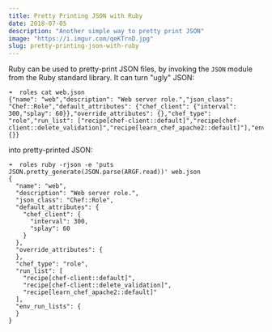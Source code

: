 ```yaml
---
title: Pretty Printing JSON with Ruby
date: 2018-07-05
description: "Another simple way to pretty print JSON"
image: "https://i.imgur.com/qeKTrnD.jpg"
slug: pretty-printing-json-with-ruby
---
```


Ruby can be used to pretty-print JSON files, by invoking the `JSON` module from the Ruby standard library. It can turn "ugly" JSON:

```shell
➜  roles cat web.json
{"name": "web","description": "Web server role.","json_class": "Chef::Role","default_attributes": {"chef_client": {"interval": 300,"splay": 60}},"override_attributes": {},"chef_type": "role","run_list": ["recipe[chef-client::default]","recipe[chef-client::delete_validation]","recipe[learn_chef_apache2::default]"],"env_run_lists": {}}
```

into pretty-printed JSON:

```shell
➜  roles ruby -rjson -e 'puts JSON.pretty_generate(JSON.parse(ARGF.read))' web.json
{
  "name": "web",
  "description": "Web server role.",
  "json_class": "Chef::Role",
  "default_attributes": {
    "chef_client": {
      "interval": 300,
      "splay": 60
    }
  },
  "override_attributes": {
  },
  "chef_type": "role",
  "run_list": [
    "recipe[chef-client::default]",
    "recipe[chef-client::delete_validation]",
    "recipe[learn_chef_apache2::default]"
  ],
  "env_run_lists": {
  }
}
```
